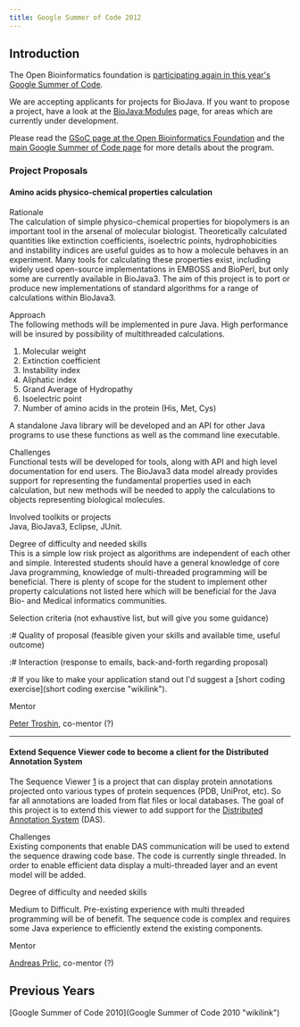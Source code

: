 ```yaml
---
title: Google Summer of Code 2012
---
```


Introduction
------------

The Open Bioinformatics foundation is [participating again in this
year's Google Summer of
Code](http://www.open-bio.org/wiki/Google_Summer_of_Code).

We are accepting applicants for projects for BioJava. If you want to
propose a project, have a look at the <BioJava:Modules> page, for areas
which are currently under development.

Please read the [GSoC page at the Open Bioinformatics
Foundation](http://www.open-bio.org/wiki/Google_Summer_of_Code) and the
[main Google Summer of Code page](http://code.google.com/soc) for more
details about the program.

### Project Proposals

#### Amino acids physico-chemical properties calculation

Rationale  
The calculation of simple physico-chemical properties for biopolymers is
an important tool in the arsenal of molecular biologist. Theoretically
calculated quantities like extinction coefficients, isoelectric points,
hydrophobicities and instability indices are useful guides as to how a
molecule behaves in an experiment. Many tools for calculating these
properties exist, including widely used open-source implementations in
EMBOSS and BioPerl, but only some are currently available in BioJava3.
The aim of this project is to port or produce new implementations of
standard algorithms for a range of calculations within BioJava3.

<!-- -->

Approach  
The following methods will be implemented in pure Java. High performance
will be insured by possibility of multithreaded calculations.

1.  Molecular weight
2.  Extinction coefficient
3.  Instability index
4.  Aliphatic index
5.  Grand Average of Hydropathy
6.  Isoelectric point
7.  Number of amino acids in the protein (His, Met, Cys)

A standalone Java library will be developed and an API for other Java
programs to use these functions as well as the command line executable.

Challenges  
Functional tests will be developed for tools, along with API and high
level documentation for end users. The BioJava3 data model already
provides support for representing the fundamental properties used in
each calculation, but new methods will be needed to apply the
calculations to objects representing biological molecules.

<!-- -->

Involved toolkits or projects  
Java, BioJava3, Eclipse, JUnit.

<!-- -->

Degree of difficulty and needed skills  
This is a simple low risk project as algorithms are independent of each
other and simple. Interested students should have a general knowledge of
core Java programming, knowledge of multi-threaded programming will be
beneficial. There is plenty of scope for the student to implement other
property calculations not listed here which will be beneficial for the
Java Bio- and Medical informatics communities.

<!-- -->

Selection criteria (not exhaustive list, but will give you some guidance)  

:\# Quality of proposal (feasible given your skills and available time,
useful outcome)

:\# Interaction (response to emails, back-and-forth regarding proposal)

:\# If you like to make your application stand out I'd suggest a [short
coding exercise](short coding exercise "wikilink").

Mentor  

[Peter Troshin](User:Ptroshin "wikilink"), co-mentor (?)

------------------------------------------------------------------------

#### Extend Sequence Viewer code to become a client for the Distributed Annotation System

  
The Sequence Viewer [1](https://github.com/biojava/RCSB_SequenceViewer)
is a project that can display protein annotations projected onto various
types of protein sequences (PDB, UniProt, etc). So far all annotations
are loaded from flat files or local databases. The goal of this project
is to extend this viewer to add support for the [Distributed Annotation
System](http://www.biodas.org) (DAS).

Challenges  
Existing components that enable DAS communication will be used to extend
the sequence drawing code base. The code is currently single threaded.
In order to enable efficient data display a multi-threaded layer and an
event model will be added.

Degree of difficulty and needed skills  

Medium to Difficult. Pre-existing experience with multi threaded
programming will be of benefit. The sequence code is complex and
requires some Java experience to efficiently extend the existing
components.

Mentor  

[Andreas Prlic](User:Andreas "wikilink"), co-mentor (?)

Previous Years
--------------

[Google Summer of Code 2010](Google Summer of Code 2010 "wikilink")
